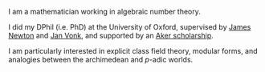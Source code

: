 I am a mathematician working in algebraic number theory. 

I did my DPhil (i.e. PhD) at the University of Oxford, supervised by [James Newton](https://people.maths.ox.ac.uk/newton/) and [Jan Vonk](https://pub.math.leidenuniv.nl/~vonkjb/), and supported by an [Aker scholarship](https://www.akerscholarship.no). 

I am particularly interested in explicit class field theory, modular forms, and analogies between the archimedean and $p$-adic worlds.
